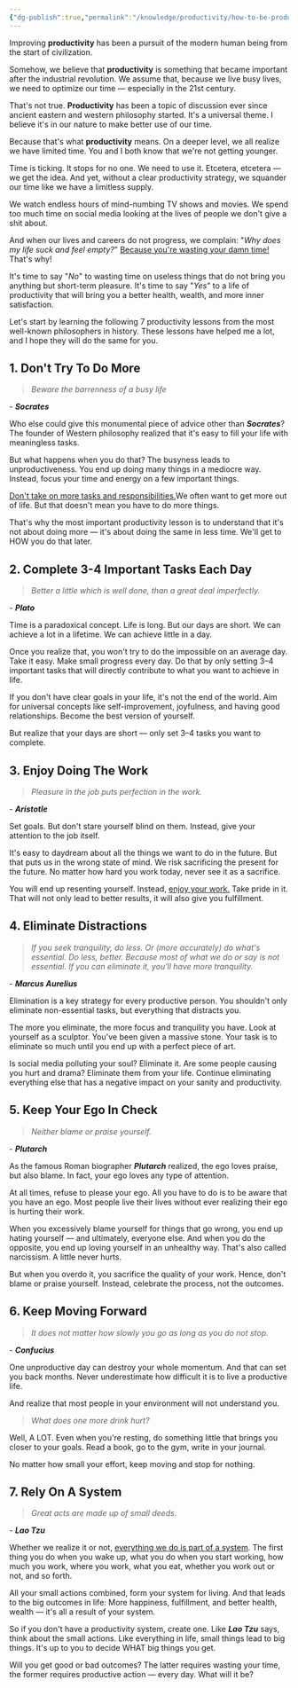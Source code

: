 ```yaml
---
{"dg-publish":true,"permalink":"/knowledge/productivity/how-to-be-productive-according-to-ancient-philosophy/"}
---
```


Improving **productivity** has been a pursuit of the modern human being from the start of civilization.

Somehow, we believe that **productivity** is something that became important after the industrial revolution. We assume that, because we live busy lives, we need to optimize our time — especially in the 21st century.

That's not true. **Productivity** has been a topic of discussion ever since ancient eastern and western philosophy started. It's a universal theme. I believe it's in our nature to make better use of our time.

Because that's what **productivity** means. On a deeper level, we all realize we have limited time. You and I both know that we're not getting younger.

Time is ticking. It stops for no one. We need to use it. Etcetera, etcetera — we get the idea. And yet, without a clear productivity strategy, we squander our time like we have a limitless supply.

We watch endless hours of mind-numbing TV shows and movies. We spend too much time on social media looking at the lives of people we don't give a shit about.

And when our lives and careers do not progress, we complain: "*Why does my life suck and feel empty?*" [Because you're wasting your damn time!](https://dariusforoux.com/stop-wasting-your-free-time/) That's why!

It's time to say "*No*" to wasting time on useless things that do not bring you anything but short-term pleasure. It's time to say "*Yes*" to a life of productivity that will bring you a better health, wealth, and more inner satisfaction.

Let's start by learning the following 7 productivity lessons from the most well-known philosophers in history. These lessons have helped me a lot, and I hope they will do the same for you.

## 1. Don't Try To Do More
> *Beware the barrenness of a busy life* 
 
\- ***Socrates***

Who else could give this monumental piece of advice other than ***Socrates***? The founder of Western philosophy realized that it's easy to fill your life with meaningless tasks.

But what happens when you do that? The busyness leads to unproductiveness. You end up doing many things in a mediocre way. Instead, focus your time and energy on a few important things.

[Don't take on more tasks and responsibilities.](https://dariusforoux.com/clarity/)We often want to get more out of life. But that doesn't mean you have to do more things.

That's why the most important productivity lesson is to understand that it's not about doing more — it's about doing the same in less time. We'll get to HOW you do that later.

## 2. Complete 3-4 Important Tasks Each Day
> *Better a little which is well done, than a great deal imperfectly.*

\- ***Plato***

Time is a paradoxical concept. Life is long. But our days are short. We can achieve a lot in a lifetime. We can achieve little in a day.

Once you realize that, you won't try to do the impossible on an average day. Take it easy. Make small progress every day. Do that by only setting 3–4 important tasks that will directly contribute to what you want to achieve in life.

If you don't have clear goals in your life, it's not the end of the world. Aim for universal concepts like self-improvement, joyfulness, and having good relationships. Become the best version of yourself.

But realize that your days are short — only set 3–4 tasks you want to complete.

## 3. Enjoy Doing The Work
> *Pleasure in the job puts perfection in the work.*

\- ***Aristotle***

Set goals. But don't stare yourself blind on them. Instead, give your attention to the job itself.

It's easy to daydream about all the things we want to do in the future. But that puts us in the wrong state of mind. We risk sacrificing the present for the future. No matter how hard you work today, never see it as a sacrifice.

You will end up resenting yourself. Instead, [enjoy your work.](https://dariusforoux.com/impatience/) Take pride in it. That will not only lead to better results, it will also give you fulfillment.

## 4. Eliminate Distractions
> *If you seek tranquility, do less. Or (more accurately) do what's essential. Do less, better. Because most of what we do or say is not essential. If you can eliminate it, you'll have more tranquility.*

\- ***Marcus Aurelius***

Elimination is a key strategy for every productive person. You shouldn't only eliminate non-essential tasks, but everything that distracts you.

The more you eliminate, the more focus and tranquility you have. Look at yourself as a sculptor. You've been given a massive stone. Your task is to eliminate so much until you end up with a perfect piece of art.

Is social media polluting your soul? Eliminate it. Are some people causing you hurt and drama? Eliminate them from your life. Continue eliminating everything else that has a negative impact on your sanity and productivity.

## 5. Keep Your Ego In Check
> *Neither blame or praise yourself.*

\- ***Plutarch***

As the famous Roman biographer ***Plutarch*** realized, the ego loves praise, but also blame. In fact, your ego loves any type of attention.

At all times, refuse to please your ego. All you have to do is to be aware that you have an ego. Most people live their lives without ever realizing their ego is hurting their work.

When you excessively blame yourself for things that go wrong, you end up hating yourself — and ultimately, everyone else. And when you do the opposite, you end up loving yourself in an unhealthy way. That's also called narcissism. A little never hurts.

But when you overdo it, you sacrifice the quality of your work. Hence, don't blame or praise yourself. Instead, celebrate the process, not the outcomes.

## 6. Keep Moving Forward
> *It does not matter how slowly you go as long as you do not stop.*

\- ***Confucius***

One unproductive day can destroy your whole momentum. And that can set you back months. Never underestimate how difficult it is to live a productive life.

And realize that most people in your environment will not understand you. 

> *What does one more drink hurt?*

Well, A LOT. Even when you're resting, do something little that brings you closer to your goals. Read a book, go to the gym, write in your journal.

No matter how small your effort, keep moving and stop for nothing.

## 7. Rely On A System
> *Great acts are made up of small deeds.*

\- ***Lao Tzu***

Whether we realize it or not, [everything we do is part of a system](https://dariusforoux.com/goals-systems/). The first thing you do when you wake up, what you do when you start working, how much you work, where you work, what you eat, whether you work out or not, and so forth.

All your small actions combined, form your system for living. And that leads to the big outcomes in life: More happiness, fulfillment, and better health, wealth — it's all a result of your system.

So if you don't have a productivity system, create one. Like ***Lao Tzu*** says, think about the small actions. Like everything in life, small things lead to big things. It's up to you to decide WHAT big things you get.

Will you get good or bad outcomes? The latter requires wasting your time, the former requires productive action — every day. What will it be?